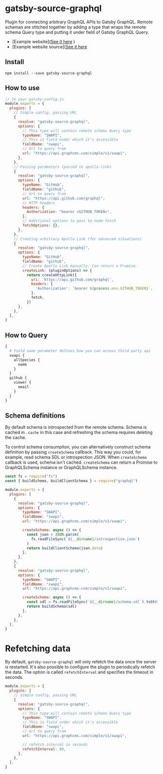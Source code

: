 # gatsby-source-graphql

Plugin for connecting arbitrary GraphQL APIs to Gatsby GraphQL. Remote schemas are stitched together by adding a type that wraps the remote schema Query type and putting it under field of Gatsby GraphQL Query.

- [Example website]([See it here](https://using-gatsby-source-graphql.netlify.com/)
  )
- [Example website source]([See it here](https://github.com/gatsbyjs/gatsby/tree/master/examples/using-gatsby-source-graphql)

## Install

`npm install --save gatsby-source-graphql`

## How to use

```javascript
// In your gatsby-config.js
module.exports = {
  plugins: [
    // Simple config, passing URL
    {
      resolve: "gatsby-source-graphql",
      options: {
        // This type will contain remote schema Query type
        typeName: "SWAPI",
        // This is field under which it's accessible
        fieldName: "swapi",
        // Url to query from
        url: "https://api.graphcms.com/simple/v1/swapi",
      },
    },
    // Passing paramaters (passed to apollo-link)
    {
      resolve: "gatsby-source-graphql",
      options: {
        typeName: "GitHub",
        fieldName: "github",
        // Url to query from
        url: "https://api.github.com/graphql",
        // HTTP headers
        headers: {
          Authorization: "bearer <GITHUB_TOKEN>",
        },
        // Additional options to pass to node-fetch
        fetchOptions: {},
      },
    },
    // Creating arbitrary Apollo Link (for advanced situations)
    {
      resolve: "gatsby-source-graphql",
      options: {
        typeName: "GitHub",
        fieldName: "github",
        // Create Apollo Link manually. Can return a Promise.
        createLink: (pluginOptions) => {
          return createHttpLink({
            uri: 'https://api.github.com/graphql',
            headers: {
              'Authorization': `bearer ${process.env.GITHUB_TOKEN}`,
            },
            fetch,
          })
      },
    },
  ],
}
```

## How to Query

```graphql
{
  # Field name parameter defines how you can access third party api
  swapi {
    allSpecies {
      name
    }
  }
  github {
    viewer {
      email
    }
  }
}
```

## Schema definitions

By default schema is introspected from the remote schema. Schema is cached in `.cache` in this case and refreshing the schema requires deleting the cache.

To control schema consumpiton, you can alternatively construct schema definition by passing `createSchema` callback. This way you could, for example, read schema SDL or introspection JSON. When `createSchema` callback is used, schema isn't cached. `createSchema` can return a Promise to GraphQLSchema instance or GraphQLSchema instance.

```js
const fs = require("fs")
const { buildSchema, buildClientSchema } = require("graphql")

module.exports = {
  plugins: [
    {
      resolve: "gatsby-source-graphql",
      options: {
        typeName: "SWAPI",
        fieldName: "swapi",
        url: "https://api.graphcms.com/simple/v1/swapi",

        createSchema: async () => {
          const json = JSON.parse(
            fs.readFileSync(`${__dirname}/introspection.json`)
          )
          return buildClientSchema(json.data)
        },
      },
    },
    {
      resolve: "gatsby-source-graphql",
      options: {
        typeName: "SWAPI",
        fieldName: "swapi",
        url: "https://api.graphcms.com/simple/v1/swapi",

        createSchema: async () => {
          const sdl = fs.readFileSync(`${__dirname}/schema.sdl`).toString()
          return buildSchema(sdl)
        },
      },
    },
  ],
}
```

# Refetching data

By default, `gatsby-source-graphql` will only refetch the data once the server is restarted. It's also possible to configure the plugin to periodically refetch the data. The option is called `refetchInterval` and specifies the timeout in seconds.

```js
module.exports = {
  plugins: [
    // Simple config, passing URL
    {
      resolve: "gatsby-source-graphql",
      options: {
        // This type will contain remote schema Query type
        typeName: "SWAPI",
        // This is field under which it's accessible
        fieldName: "swapi",
        // Url to query from
        url: "https://api.graphcms.com/simple/v1/swapi",

        // refetch interval in seconds
        refetchInterval: 60,
      },
    },
  ],
}
```
